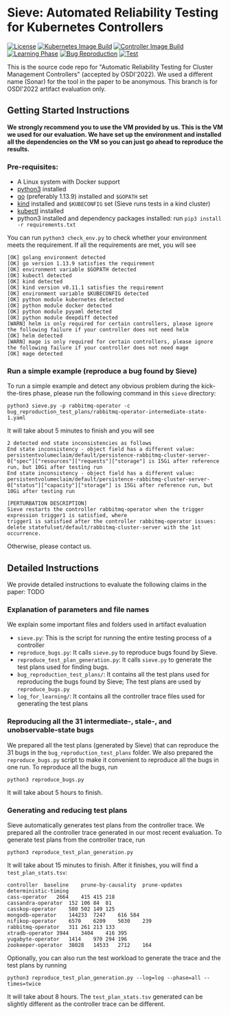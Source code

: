 # Sieve: Automated Reliability Testing for Kubernetes Controllers

[![License](https://img.shields.io/badge/License-BSD%202--Clause-green.svg)](https://opensource.org/licenses/BSD-2-Clause)
[![Kubernetes Image Build](https://github.com/sieve-project/sieve/actions/workflows/kubernetes.yml/badge.svg)](https://github.com/sieve-project/sieve/actions/workflows/kubernetes.yml)
[![Controller Image Build](https://github.com/sieve-project/sieve/actions/workflows/sieve-controller-image-build.yml/badge.svg)](https://github.com/sieve-project/sieve/actions/workflows/sieve-controller-image-build.yml)
[![Learning Phase](https://github.com/sieve-project/sieve/actions/workflows/sieve-learning-phase.yml/badge.svg)](https://github.com/sieve-project/sieve/actions/workflows/sieve-learning-phase.yml)
[![Bug Reproduction](https://github.com/sieve-project/sieve/actions/workflows/sieve-bug-reproduction.yml/badge.svg)](https://github.com/sieve-project/sieve/actions/workflows/sieve-bug-reproduction.yml)
[![Test](https://github.com/sieve-project/sieve/actions/workflows/sieve-test.yml/badge.svg)](https://github.com/sieve-project/sieve/actions/workflows/sieve-test.yml)

This is the source code repo for "Automatic Reliability Testing for Cluster Management Controllers" (accepted by OSDI'2022).
We used a different name (Sonar) for the tool in the paper to be anonymous.
This branch is for OSDI'2022 artifact evaluation only.

## Getting Started Instructions

**We strongly recommend you to use the VM provided by us. This is the VM we used for our evaluation. We have set up the environment and installed all the dependencies on the VM so you can just go ahead to reproduce the results.**

### Pre-requisites:
* A Linux system with Docker support
* [python3](https://www.python.org/downloads/) installed
* [go](https://golang.org/doc/install) (preferably 1.13.9) installed and `$GOPATH` set
* [kind](https://kind.sigs.k8s.io/) installed and `$KUBECONFIG` set (Sieve runs tests in a kind cluster)
* [kubectl](https://kubernetes.io/docs/reference/kubectl/kubectl/) installed
* python3 installed and dependency packages installed: run `pip3 install -r requirements.txt`

You can run `python3 check_env.py` to check whether your environment meets the requirement.
If all the requirements are met, you will see
```
[OK] golang environment detected
[OK] go version 1.13.9 satisfies the requirement
[OK] environment variable $GOPATH detected
[OK] kubectl detected
[OK] kind detected
[OK] kind version v0.11.1 satisfies the requirement
[OK] environment variable $KUBECONFIG detected
[OK] python module kubernetes detected
[OK] python module docker detected
[OK] python module pyyaml detected
[OK] python module deepdiff detected
[WARN] helm is only required for certain controllers, please ignore the following failure if your controller does not need helm
[OK] helm detected
[WARN] mage is only required for certain controllers, please ignore the following failure if your controller does not need mage
[OK] mage detected
```


### Run a simple example (reproduce a bug found by Sieve)
To run a simple example and detect any obvious problem during the kick-the-tires phase, please run the following command in this `sieve` directory:
```
python3 sieve.py -p rabbitmq-operator -c bug_reproduction_test_plans/rabbitmq-operator-intermediate-state-1.yaml
```
It will take about 5 minutes to finish and you will see
```
2 detected end state inconsistencies as follows
End state inconsistency - object field has a different value: persistentvolumeclaim/default/persistence-rabbitmq-cluster-server-0["spec"]["resources"]["requests"]["storage"] is 15Gi after reference run, but 10Gi after testing run
End state inconsistency - object field has a different value: persistentvolumeclaim/default/persistence-rabbitmq-cluster-server-0["status"]["capacity"]["storage"] is 15Gi after reference run, but 10Gi after testing run

[PERTURBATION DESCRIPTION]
Sieve restarts the controller rabbitmq-operator when the trigger expression trigger1 is satisfied, where
trigger1 is satisfied after the controller rabbitmq-operator issues:
delete statefulset/default/rabbitmq-cluster-server with the 1st occurrence.
```
Otherwise, please contact us.

## Detailed Instructions
We provide detailed instructions to evaluate the following claims in the paper:
TODO

### Explanation of parameters and file names
We explain some important files and folders used in artifact evaluation
* `sieve.py`: This is the script for running the entire testing process of a controller
* `reproduce_bugs.py`: It calls `sieve.py` to reproduce bugs found by Sieve.
* `reproduce_test_plan_generation.py`: It calls `sieve.py` to generate the test plans used for finding bugs.
* `bug_reproduction_test_plans/`: It contains all the test plans used for reproducing the bugs found by Sieve; The test plans are used by `reproduce_bugs.py`
* `log_for_learning/`: It contains all the controller trace files used for generating the test plans

### Reproducing all the 31 intermediate-, stale-, and unobservable-state bugs
We prepared all the test plans (generated by Sieve) that can reproduce the 31 bugs in the `bug_reproduction_test_plans` folder.
We also prepared the `reproduce_bugs.py` script to make it convenient to reproduce all the bugs in one run.
To reproduce all the bugs, run
```
python3 reproduce_bugs.py
```
It will take about 5 hours to finish.

### Generating and reducing test plans
Sieve automatically generates test plans from the controller trace.
We prepared all the controller trace generated in our most recent evaluation.
To generate test plans from the controller trace, run
```
python3 reproduce_test_plan_generation.py
```
It will take about 15 minutes to finish.
After it finishes, you will find a `test_plan_stats.tsv`:
```
controller	baseline	prune-by-causality	prune-updates	deterministic-timing
cass-operator	2664	415	415	218
cassandra-operator	152	106	84	81
casskop-operator	580	502	149	125
mongodb-operator	144233	7247	616	584
nifikop-operator	6570	6209	5030	239
rabbitmq-operator	311	261	213	133
xtradb-operator	3944	3404	416	395
yugabyte-operator	1414	970	294	196
zookeeper-operator	38028	14533	2712	164
```
Optionally, you can also run the test workload to generate the trace and the test plans by running
```
python3 reproduce_test_plan_generation.py --log=log --phase=all --times=twice
```
It will take about 8 hours.
The `test_plan_stats.tsv` generated can be slightly different as the controller trace can be different.
